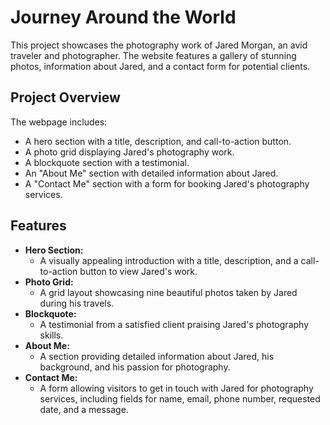 # Journey Around the World

This project showcases the photography work of Jared Morgan, an avid traveler and photographer. The website features a gallery of stunning photos, information about Jared, and a contact form for potential clients.

## Project Overview

The webpage includes:

- A hero section with a title, description, and call-to-action button.
- A photo grid displaying Jared's photography work.
- A blockquote section with a testimonial.
- An "About Me" section with detailed information about Jared.
- A "Contact Me" section with a form for booking Jared's photography services.

## Features

- **Hero Section:**
  - A visually appealing introduction with a title, description, and a call-to-action button to view Jared's work.
- **Photo Grid:**
  - A grid layout showcasing nine beautiful photos taken by Jared during his travels.
- **Blockquote:**
  - A testimonial from a satisfied client praising Jared's photography skills.
- **About Me:**
  - A section providing detailed information about Jared, his background, and his passion for photography.
- **Contact Me:**
  - A form allowing visitors to get in touch with Jared for photography services, including fields for name, email, phone number, requested date, and a message.
